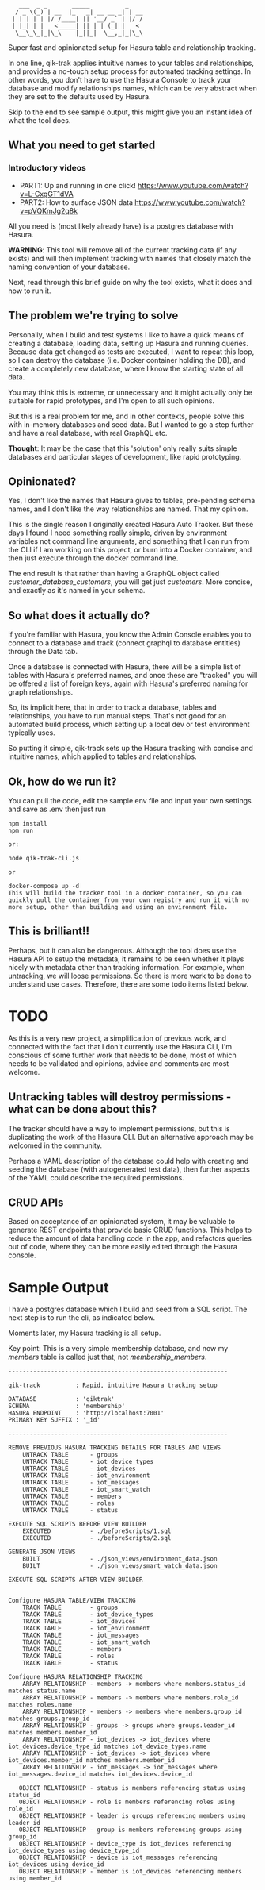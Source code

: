 ```
   ___  _ _       _____          _    
  / _ \(_) | __  |_   _| __ __ _| | __
 | | | | | |/ /____| || '__/ _` | |/ /
 | |_| | |   <_____| || | | (_| |   < 
  \__\_\_|_|\_\    |_||_|  \__,_|_|\_\
```                                   

Super fast and opinionated setup for Hasura table and relationship tracking.

In one line, qik-trak applies intuitive names to your tables and relationships, and provides a no-touch setup process for automated tracking settings. In other words, you don't have to use the Hasura Console to track your database and modify relationships names, which can be very abstract when they are set to the defaults used by Hasura.

Skip to the end to see sample output, this might give you an instant idea of what the tool does.

## What you need to get started

### Introductory videos

* PART1: Up and running in one click!  https://www.youtube.com/watch?v=L-CxgGT1dVA
* PART2: How to surface JSON data      https://www.youtube.com/watch?v=pVQKmJg2q8k

All you need is (most likely already have) is a postgres database with Hasura. 

**WARNING**: This tool will remove all of the current tracking data (if any exists) and will then implement tracking with names that closely match the naming convention of your database.

Next, read through this brief guide on why the tool exists, what it does and how to run it.

## The problem we're trying to solve

Personally, when I build and test systems I like to have a quick means of creating a database, loading data, setting up Hasura and running queries. Because data
get changed as tests are executed, I want to repeat this loop, so I can destroy the database (i.e. Docker container holding the DB), and create a completely
new database, where I know the starting state of all data.

You may think this is extreme, or unnecessary and it might actually only be suitable for rapid prototypes, and I'm open to all such opinions.

But this is a real problem for me, and in other contexts, people solve this with in-memory databases and seed data. But I wanted to go a step further
and have a real database, with real GraphQL etc.

**Thought**: It may be the case that this 'solution' only really suits simple databases and particular stages of development, like rapid prototyping. 

## Opinionated?

Yes, I don't like the names that Hasura gives to tables, pre-pending schema names, and I don't like the way relationships are named. That my opinion.

This is the single reason I originally created Hasura Auto Tracker. But these days I found I need something really simple, driven by environment variables
not command line arguments, and something that I can run from the CLI if I am working on this project, or burn into a Docker container, and then just execute
through the docker command line.

The end result is that rather than having a GraphQL object called *customer_database_customers*, you will get just *customers*. More concise, and exactly as it's named in your schema.

## So what does it actually do?

if you're familiar with Hasura, you know the Admin Console enables you to connect to a database and track (connect graphql to database entities) through the Data tab.

Once a database is connected with Hasura, there will be a simple list of tables with Hasura's preferred names, and once these are "tracked" you will be offered a list
of foreign keys, again with Hasura's preferred naming for graph relationships.

So, its implicit here, that in order to track a database, tables and relationships, you have to run manual steps. That's not good for an automated build process, which setting up a local dev or test environment typically uses.

So putting it simple, qik-track sets up the Hasura tracking with concise and intuitive names, which applied to tables and relationships.

## Ok, how do we run it?

You can pull the code, edit the sample env file and input your own settings and save as .env then just run 

```
npm install
npm run

or:

node qik-trak-cli.js

or

docker-compose up -d 
This will build the tracker tool in a docker container, so you can quickly pull the container from your own registry and run it with no more setup, other than building and using an environment file.

```

## This is brilliant!!

Perhaps, but it can also be dangerous. Although the tool does use the Hasura API to setup the metadata, it remains to be seen whether it plays nicely with metadata other than tracking information. For example, when untracking, we will loose permissions. So there is more work to be done to understand use cases. Therefore, there are some todo items listed below.

# TODO

As this is a very new project, a simplification of previous work, and connected with the fact that I don't currently use the Hasura CLI, I'm conscious of some further work that needs to be done, most of which needs to be validated and opinions, advice and comments are most welcome.

## Untracking tables will destroy permissions - what can be done about this?
The tracker should have a way to implement permissions, but this is duplicating the work of the Hasura CLI. But an alternative approach may be welcomed in the community.

Perhaps a YAML description of the database could help with creating and seeding the database (with autogenerated test data), then further aspects of the YAML could describe the required permissions.

## CRUD APIs
Based on acceptance of an opinionated system, it may be valuable to generate REST endpoints that provide basic CRUD functions. This helps to reduce the amount of data handling code in the app, and refactors queries out of code, where they can be more easily edited through the Hasura console.


# Sample Output

I have a postgres database which I build and seed from a SQL script. The next step is to run the cli, as indicated below.

Moments later, my Hasura tracking is all setup.

Key point: This is a very simple membership database, and now my *members* table is called just that, not *membership_members*.

```
--------------------------------------------------------------

qik-track          : Rapid, intuitive Hasura tracking setup   

DATABASE           : 'qiktrak'
SCHEMA             : 'membership'
HASURA ENDPOINT    : 'http://localhost:7001'
PRIMARY KEY SUFFIX : '_id'

--------------------------------------------------------------

REMOVE PREVIOUS HASURA TRACKING DETAILS FOR TABLES AND VIEWS
    UNTRACK TABLE      - groups
    UNTRACK TABLE      - iot_device_types
    UNTRACK TABLE      - iot_devices     
    UNTRACK TABLE      - iot_environment 
    UNTRACK TABLE      - iot_messages    
    UNTRACK TABLE      - iot_smart_watch 
    UNTRACK TABLE      - members
    UNTRACK TABLE      - roles
    UNTRACK TABLE      - status

EXECUTE SQL SCRIPTS BEFORE VIEW BUILDER
    EXECUTED           - ./beforeScripts/1.sql
    EXECUTED           - ./beforeScripts/2.sql

GENERATE JSON VIEWS
    BUILT              - ./json_views/environment_data.json
    BUILT              - ./json_views/smart_watch_data.json

EXECUTE SQL SCRIPTS AFTER VIEW BUILDER


Configure HASURA TABLE/VIEW TRACKING
    TRACK TABLE        - groups
    TRACK TABLE        - iot_device_types
    TRACK TABLE        - iot_devices
    TRACK TABLE        - iot_environment
    TRACK TABLE        - iot_messages
    TRACK TABLE        - iot_smart_watch
    TRACK TABLE        - members
    TRACK TABLE        - roles
    TRACK TABLE        - status

Configure HASURA RELATIONSHIP TRACKING
    ARRAY RELATIONSHIP - members -> members where members.status_id matches status.name
    ARRAY RELATIONSHIP - members -> members where members.role_id matches roles.name
    ARRAY RELATIONSHIP - members -> members where members.group_id matches groups.group_id
    ARRAY RELATIONSHIP - groups -> groups where groups.leader_id matches members.member_id
    ARRAY RELATIONSHIP - iot_devices -> iot_devices where iot_devices.device_type_id matches iot_device_types.name
    ARRAY RELATIONSHIP - iot_devices -> iot_devices where iot_devices.member_id matches members.member_id
    ARRAY RELATIONSHIP - iot_messages -> iot_messages where iot_messages.device_id matches iot_devices.device_id

   OBJECT RELATIONSHIP - status is members referencing status using status_id
   OBJECT RELATIONSHIP - role is members referencing roles using role_id
   OBJECT RELATIONSHIP - leader is groups referencing members using leader_id
   OBJECT RELATIONSHIP - group is members referencing groups using group_id
   OBJECT RELATIONSHIP - device_type is iot_devices referencing iot_device_types using device_type_id
   OBJECT RELATIONSHIP - device is iot_messages referencing iot_devices using device_id
   OBJECT RELATIONSHIP - member is iot_devices referencing members using member_id
```
